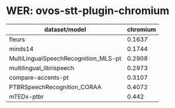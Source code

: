 
# WER: ovos-stt-plugin-chromium
|dataset/model|chromium|
|-|-|
| fleurs | 0.1637 |
| minds14 | 0.1744 |
| MultiLingualSpeechRecognition_MLS-pt | 0.2908 |
| multilingual_librispeech | 0.2973 |
| compare-accents-pt | 0.3107 |
| PTBRSpeechRecognition_CORAA | 0.4072 |
| mTEDx-ptbr | 0.442 |